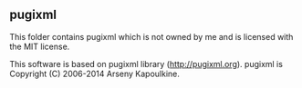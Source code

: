 pugixml
-------
This folder contains pugixml which is not owned by me and is licensed with the MIT license.

This software is based on pugixml library (http://pugixml.org).
pugixml is Copyright (C) 2006-2014 Arseny Kapoulkine.